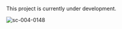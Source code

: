 This project is currently under development.

![sc-004-0148](https://github.com/user-attachments/assets/27b58170-49ea-4de0-9488-4e0a7cdd9978)
